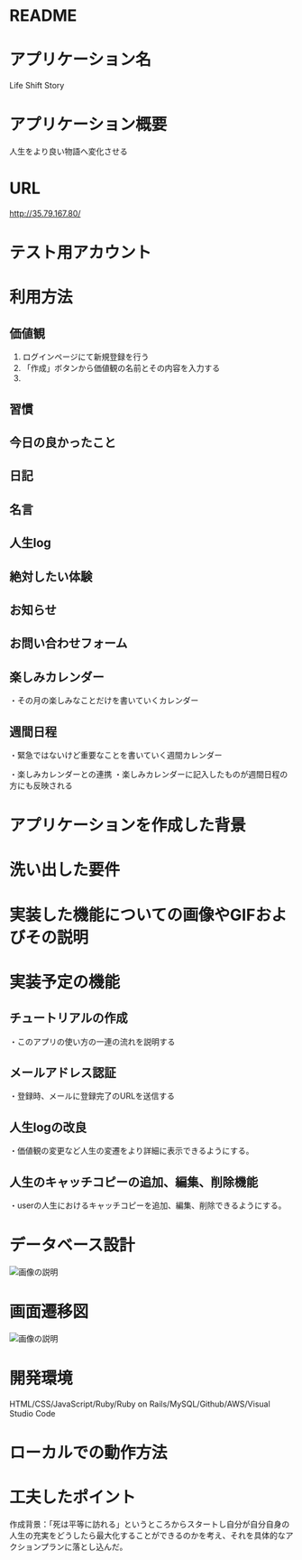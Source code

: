 # README

# アプリケーション名
 Life Shift Story

# アプリケーション概要

人生をより良い物語へ変化させる

# URL 
http://35.79.167.80/

# テスト用アカウント

# 利用方法
## 価値観
1. ログインページにて新規登録を行う
1. 「作成」ボタンから価値観の名前とその内容を入力する
1. 
## 習慣

## 今日の良かったこと

## 日記

## 名言

## 人生log

## 絶対したい体験

## お知らせ

## お問い合わせフォーム

## 楽しみカレンダー

・その月の楽しみなことだけを書いていくカレンダー

## 週間日程

・緊急ではないけど重要なことを書いていく週間カレンダー

・楽しみカレンダーとの連携
・楽しみカレンダーに記入したものが週間日程の方にも反映される

# アプリケーションを作成した背景 

# 洗い出した要件

# 実装した機能についての画像やGIFおよびその説明


# 実装予定の機能

## チュートリアルの作成
・このアプリの使い方の一連の流れを説明する

## メールアドレス認証
・登録時、メールに登録完了のURLを送信する

## 人生logの改良
・価値観の変更など人生の変遷をより詳細に表示できるようにする。

## 人生のキャッチコピーの追加、編集、削除機能
・userの人生におけるキャッチコピーを追加、編集、削除できるようにする。



# データベース設計

![画像の説明](app/assets/images/erzu.png "ER図")


# 画面遷移図
![画像の説明](app/assets/images/er.png "画面遷移図")


# 開発環境

HTML/CSS/JavaScript/Ruby/Ruby on Rails/MySQL/Github/AWS/Visual Studio Code


# ローカルでの動作方法



# 工夫したポイント

作成背景：「死は平等に訪れる」というところからスタートし自分が自分自身の人生の充実をどうしたら最大化することができるのかを考え、それを具体的なアクションプランに落とし込んだ。
